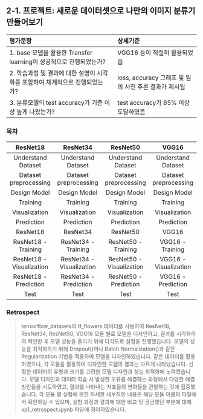 ## 2-1. 프로젝트: 새로운 데이터셋으로 나만의 이미지 분류기 만들어보기

| 평가문항  | 상세기준 | 
| :--- | :--- | 
| 1. base 모델을 활용한 Transfer learning이 성공적으로 진행되었는가? | VGG16 등이 적절히 활용되었음 | 
| 2. 학습과정 및 결과에 대한 설명이 시각화를 포함하여 체계적으로 진행되었는가? | loss, accuracy 그래프 및 임의 사진 추론 결과가 제시됨 |   
| 3. 분류모델의 test accuracy가 기준 이상 높게 나왔는가? | test accuracy가 85% 이상 도달하였음 | 

### 목차

| ResNet18 | ResNet34 | ResNet50 | VGG16 | 
| :---: | :---: | :---: | :---: | 
| Understand Dataset | Understand Dataset | Understand Dataset | Understand Dataset | 
| Dataset preprocessing | Dataset preprocessing | Dataset preprocessing | Dataset preprocessing |
| Design Model | Design Model | Design Model | Design Model |
| Training | Training | Training | Training |
| Visualization | Visualization | Visualization | Visualization |
| Prediction | Prediction | Prediction | Prediction |
| ResNet18 | ResNet34 | ResNet50 | VGG16 |
| ResNet18  - Training | ResNet34  - Training | ResNet50  - Training | VGG16  - Training |
| ResNet18  - Visualization | ResNet34  - Visualization | ResNet50  - Visualization | VGG16  - Visualization |
| ResNet18  - Prediction | ResNet34  - Prediction | ResNet50  - Prediction | VGG16  - Prediction |
| Test | Test | Test | Test |

### Retrospect

>tensorflow_datasets의 tf_flowers 데이터를 사용하여 ResNet18, ResNet34, ResNet50, VGG16 모듈 별로 모델을 디자인하고, 결과를 시각화하여 확인한 후 모델 성능을 올리기 위해 다각도로 실험을 진행했습니다. 모델의 성능을 최적화하기 위해 Dropout()이나 Batch Normalization()과 같은 Regularization 기법을 적용하여 모델을 디자인하였습니다. 같은 데이터를 활용하였으나, 각 모듈을 활용하여 디자인한 모델의 결과는 다르게 나타났습니다. 선정한 데이터의 유형과 크기를 고려한 모델 디자인과 성능 최적화에 노력했습니다. 모델 디자인과 데이터 학습 시 발생한 오류를 해결하는 과정에서 다양한 해결 방안들을 시도하였고, 결과를 나타내는 지표들의 변화들을 관찰하는 것에 집중했습니다. 각 모듈 별 실험에 관한 자세한 세부적인 내용은 해당 모듈 이름의 파일에서 확인하실 수 있으며, 실험 과정과 결과에 대한 비교 및 궁금했던 부분에 대해 xp1_retrospect.ipynb 파일에 정리하였습니다.
